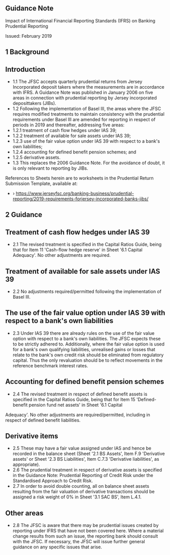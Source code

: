 
## Guidance Note

Impact of International Financial Reporting Standards (IFRS) on Banking Prudential Reporting

Issued: February 2019

## 1 Background

## Introduction

- 1.1 The JFSC accepts quarterly prudential returns from Jersey Incorporated deposit takers where the measurements are in accordance with IFRS.  A Guidance Note was published in January 2006 on five areas in connection with prudential reporting by Jersey incorporated deposittakers (JIBs).
- 1.2 Following the implementation of Basel III, the areas where the JFSC requires modified treatments to maintain consistency with the prudential requirements under Basel III are amended for reporting in respect of periods in 2019 and thereafter, addressing five areas:
- 1.2.1 treatment of cash flow hedges under IAS 39;
- 1.2.2 treatment of available for sale assets under IAS 39;
- 1.2.3 use of the fair value option under IAS 39 with respect to a bank's own liabilities;
- 1.2.4 accounting for defined benefit pension schemes; and
- 1.2.5 derivative assets.
- 1.3 This replaces the 2006 Guidance Note. For the avoidance of doubt, it is only relevant to reporting by JIBs.

References to Sheets herein are to worksheets in the Prudential Return Submission Template, available at:

- › https://www.jerseyfsc.org/banking-business/prudential-reporting/2019-requirements-forjersey-incorporated-banks-jibs/

## 2 Guidance

## Treatment of cash flow hedges under IAS 39

- 2.1 The revised treatment is specified in the Capital Ratios Guide, being that for Item 11 'Cash-flow hedge reserve' in Sheet '6.1 Capital Adequacy'. No other adjustments are required.

## Treatment of available for sale assets under IAS 39

- 2.2 No adjustments required/permitted following the implementation of Basel III.

## The use of the fair value option under IAS 39 with respect to a bank's own liabilities

- 2.3 Under IAS 39 there are already rules on the use of the fair value option with respect to a bank's own liabilities. The JFSC expects these to be strictly adhered to. Additionally, where the fair value option is used for a bank's own qualifying liabilities, unrealised gains or losses that relate to the bank's own credit risk should be eliminated from regulatory capital. Thus the only revaluation should be to reflect movements in the reference benchmark interest rates.

## Accounting for defined benefit pension schemes

- 2.4 The revised treatment in respect of defined benefit assets is specified in the Capital Ratios Guide, being that for Item 15 'Defined-benefit pension fund net assets' in Sheet '6.1 Capital

Adequacy'. No other adjustments are required/permitted, including in respect of defined benefit liabilities.

## Derivative items

- 2.5 These may have a fair value assigned under IAS and hence be recorded in the balance sheet (Sheet '2.1 BS Assets', Item F.9 'Derivative assets' or Sheet '2.3 BS Liabilities', Item C.7.3 'Derivative liabilities', as appropriate).
- 2.6 The prudential treatment in respect of derivative assets is specified in the Guidance Note: Prudential Reporting of Credit Risk under the Standardised Approach to Credit Risk.
- 2.7 In order to avoid double counting, all on balance sheet assets resulting from the fair valuation of derivative transactions should be assigned a risk weight of 0% in Sheet '3.1 SAC BS',  Item L.4.1.

## Other areas

- 2.8 The JFSC is aware that there may be prudential issues created by reporting under IFRS that have not been covered here. Where a material change results from such an issue, the reporting bank should consult with the JFSC. If necessary, the JFSC will issue further general guidance on any specific issues that arise.